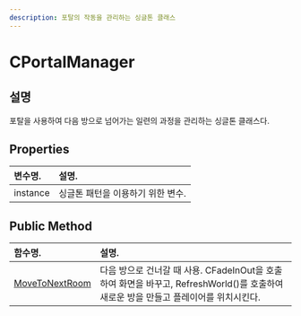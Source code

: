 ```yaml
---
description: 포탈의 작동을 관리하는 싱글톤 클래스
---
```


# CPortalManager

## 설명 

포탈을 사용하여 다음 방으로 넘어가는 일련의 과정을 관리하는 싱글톤 클래스다. 

## Properties

| 변수명. | 설명. |
| :--- | :--- |
| instance | 싱글톤 패턴을 이용하기 위한 변수. |

## Public Method

| 함수명. | 설명. |
| :--- | :--- |
| [MoveToNextRoom](movetonextroom.md) | 다음 방으로 건너갈 때 사용. CFadeInOut을 호출하여 화면을 바꾸고, RefreshWorld\(\)를 호출하여 새로운 방을 만들고 플레이어를 위치시킨다. |

